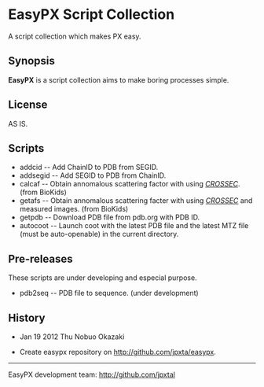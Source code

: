 EasyPX Script Collection
========================
A script collection which makes PX easy.

Synopsis
--------
**EasyPX** is a script collection aims to make boring processes simple.

License
-------
AS IS.

Scripts
-------
- addcid -- Add ChainID to PDB from SEGID.
- addsegid -- Add SEGID to PDB from ChainID.
- calcaf -- Obtain annomalous scattering factor with using *[CROSSEC][]*. (from BioKids)
- getafs -- Obtain annomalous scattering facter with using *[CROSSEC][]* and measured images. (from BioKids)
- getpdb -- Download PDB file from pdb.org with PDB ID.
- autocoot -- Launch coot with the latest PDB file and the latest MTZ file (must be auto-openable) in the current directory.

Pre-releases
------------
These scripts are under developing and especial purpose.

- pdb2seq -- PDB file to sequence. (under development)

[CROSSEC]: http://www.ccp4.ac.uk/html/crossec.html

History
-------
* Jan 19 2012 Thu Nobuo Okazaki
- Create easypx repository on <http://github.com/jpxta/easypx>.

---
EasyPX development team: <http://github.com/jpxtal>


